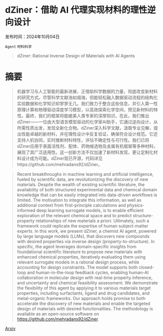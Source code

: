 # dZiner：借助 AI 代理实现材料的理性逆向设计

发布时间：2024年10月04日

`Agent` `材料科学`

> dZiner: Rational Inverse Design of Materials with AI Agents

# 摘要

> 机器学习与人工智能的最新进展，正借助科学数据的力量，彻底改变新材料的研究方式。尽管科学文献浩如烟海，但能轻松融入数据驱动流程的结构化实验数据和化学知识却寥寥无几。我们致力于整合这些信息，并引入第一性原理计算和物理驱动深度学习模型，以高效探索化学空间，预见新材料的特性。最终，我们的框架将能媲美人类专家的深厚知识。在此，我们推出dZiner——一位由大型语言模型驱动的化学家AI助手，它通过逆向设计，从所需性质出发，发现全新化合物。dZiner深入科学文献，汲取专业见解，提出性能卓越的新材料，并在理性设计中反复验证，确保符合设计规范。它还支持人机协同，实时推断材料特性，评估不确定性与可行性。我们已将dZiner应用于表面活性剂、配体、药物候选物及金属有机框架等多种材料，展现了其广泛适用性。这一创新方法不仅加速了新材料发现，更让定制化材料设计成为可能。dZiner现已开源，代码详见https://github.com/mehradans92/dZiner。

> Recent breakthroughs in machine learning and artificial intelligence, fueled by scientific data, are revolutionizing the discovery of new materials. Despite the wealth of existing scientific literature, the availability of both structured experimental data and chemical domain knowledge that can be easily integrated into data-driven workflows is limited. The motivation to integrate this information, as well as additional context from first-principle calculations and physics-informed deep learning surrogate models, is to enable efficient exploration of the relevant chemical space and to predict structure-property relationships of new materials a priori. Ultimately, such a framework could replicate the expertise of human subject-matter experts. In this work, we present dZiner, a chemist AI agent, powered by large language models (LLMs), that discovers new compounds with desired properties via inverse design (property-to-structure). In specific, the agent leverages domain-specific insights from foundational scientific literature to propose new materials with enhanced chemical properties, iteratively evaluating them using relevant surrogate models in a rational design process, while accounting for design constraints. The model supports both closed-loop and human-in-the-loop feedback cycles, enabling human-AI collaboration in molecular design with real-time property inference, and uncertainty and chemical feasibility assessment. We demonstrate the flexibility of this agent by applying it to various materials target properties, including surfactants, ligand and drug candidates, and metal-organic frameworks. Our approach holds promise to both accelerate the discovery of new materials and enable the targeted design of materials with desired functionalities. The methodology is available as an open-source software on https://github.com/mehradans92/dZiner.

[Arxiv](https://arxiv.org/abs/2410.03963)